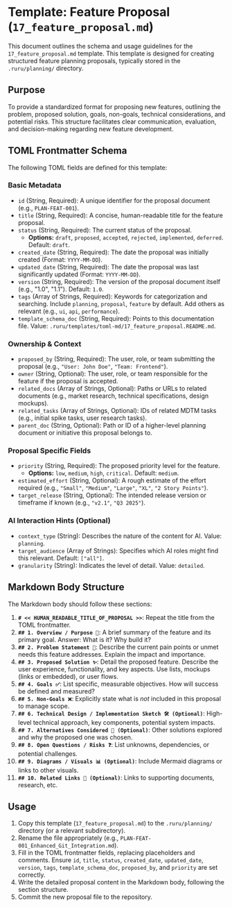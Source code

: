 # Template: Feature Proposal (`17_feature_proposal.md`)

This document outlines the schema and usage guidelines for the `17_feature_proposal.md` template. This template is designed for creating structured feature planning proposals, typically stored in the `.ruru/planning/` directory.

## Purpose

To provide a standardized format for proposing new features, outlining the problem, proposed solution, goals, non-goals, technical considerations, and potential risks. This structure facilitates clear communication, evaluation, and decision-making regarding new feature development.

## TOML Frontmatter Schema

The following TOML fields are defined for this template:

### Basic Metadata

*   `id` (String, Required): A unique identifier for the proposal document (e.g., `PLAN-FEAT-001`).
*   `title` (String, Required): A concise, human-readable title for the feature proposal.
*   `status` (String, Required): The current status of the proposal.
    *   **Options:** `draft`, `proposed`, `accepted`, `rejected`, `implemented`, `deferred`. Default: `draft`.
*   `created_date` (String, Required): The date the proposal was initially created (Format: `YYYY-MM-DD`).
*   `updated_date` (String, Required): The date the proposal was last significantly updated (Format: `YYYY-MM-DD`).
*   `version` (String, Required): The version of the proposal document itself (e.g., "1.0", "1.1"). Default: `1.0`.
*   `tags` (Array of Strings, Required): Keywords for categorization and searching. Include `planning`, `proposal`, `feature` by default. Add others as relevant (e.g., `ui`, `api`, `performance`).
*   `template_schema_doc` (String, Required): Points to this documentation file. Value: `.ruru/templates/toml-md/17_feature_proposal.README.md`.

### Ownership & Context

*   `proposed_by` (String, Required): The user, role, or team submitting the proposal (e.g., `"User: John Doe"`, `"Team: Frontend"`).
*   `owner` (String, Optional): The user, role, or team responsible for the feature if the proposal is accepted.
*   `related_docs` (Array of Strings, Optional): Paths or URLs to related documents (e.g., market research, technical specifications, design mockups).
*   `related_tasks` (Array of Strings, Optional): IDs of related MDTM tasks (e.g., initial spike tasks, user research tasks).
*   `parent_doc` (String, Optional): Path or ID of a higher-level planning document or initiative this proposal belongs to.

### Proposal Specific Fields

*   `priority` (String, Required): The proposed priority level for the feature.
    *   **Options:** `low`, `medium`, `high`, `critical`. Default: `medium`.
*   `estimated_effort` (String, Optional): A rough estimate of the effort required (e.g., `"Small"`, `"Medium"`, `"Large"`, `"XL"`, `"2 Story Points"`).
*   `target_release` (String, Optional): The intended release version or timeframe if known (e.g., `"v2.1"`, `"Q3 2025"`).

### AI Interaction Hints (Optional)

*   `context_type` (String): Describes the nature of the content for AI. Value: `planning`.
*   `target_audience` (Array of Strings): Specifies which AI roles might find this relevant. Default: `["all"]`.
*   `granularity` (String): Indicates the level of detail. Value: `detailed`.

## Markdown Body Structure

The Markdown body should follow these sections:

1.  **`# << HUMAN_READABLE_TITLE_OF_PROPOSAL >>`**: Repeat the title from the TOML frontmatter.
2.  **`## 1. Overview / Purpose 🎯`**: A brief summary of the feature and its primary goal. Answer: What is it? Why build it?
3.  **`## 2. Problem Statement 🤔`**: Describe the current pain points or unmet needs this feature addresses. Explain the impact and importance.
4.  **`## 3. Proposed Solution ✨`**: Detail the proposed feature. Describe the user experience, functionality, and key aspects. Use lists, mockups (links or embedded), or user flows.
5.  **`## 4. Goals ✅`**: List specific, measurable objectives. How will success be defined and measured?
6.  **`## 5. Non-Goals ❌`**: Explicitly state what is *not* included in this proposal to manage scope.
7.  **`## 6. Technical Design / Implementation Sketch 🛠️ (Optional)`**: High-level technical approach, key components, potential system impacts.
8.  **`## 7. Alternatives Considered 🔄 (Optional)`**: Other solutions explored and why the proposed one was chosen.
9.  **`## 8. Open Questions / Risks ❓`**: List unknowns, dependencies, or potential challenges.
10. **`## 9. Diagrams / Visuals 📊 (Optional)`**: Include Mermaid diagrams or links to other visuals.
11. **`## 10. Related Links 🔗 (Optional)`**: Links to supporting documents, research, etc.

## Usage

1.  Copy this template (`17_feature_proposal.md`) to the `.ruru/planning/` directory (or a relevant subdirectory).
2.  Rename the file appropriately (e.g., `PLAN-FEAT-001_Enhanced_Git_Integration.md`).
3.  Fill in the TOML frontmatter fields, replacing placeholders and comments. Ensure `id`, `title`, `status`, `created_date`, `updated_date`, `version`, `tags`, `template_schema_doc`, `proposed_by`, and `priority` are set correctly.
4.  Write the detailed proposal content in the Markdown body, following the section structure.
5.  Commit the new proposal file to the repository.
